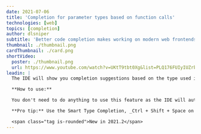```yaml
---
date: 2021-07-06
title: 'Completion for parameter types based on function calls'
technologies: [web]
topics: [completion]
author: dlsniper
subtitle: 'Better code completion makes working on modern web frontends faster and more enjoyable'
thumbnail: ./thumbnail.png
cardThumbnail: ./card.png
shortVideo:
  poster: ./thumbnail.png
  url: https://www.youtube.com/watch?v=UKtT9tbt0Xg&list=PLQ176FUIyIUZrbrlz4AY1V8VzBJKZyVlW&index=28
leadin: |
  The IDE will show you completion suggestions based on the type used in the function call for the parameters in the function body.

  **How to use:**

  You don't need to do anything to use this feature as the IDE will automatically infer the code suggestions based on what you typed already.

  **Pro tip:** Use the Smart Type Completion, _Ctrl + Shift + Space on Windows/Linux_ or _^ + ⇧ + Space on macOS_, to narrow-down the list further.

  <span class="tag is-rounded">New in 2021.2</span>
---
```

